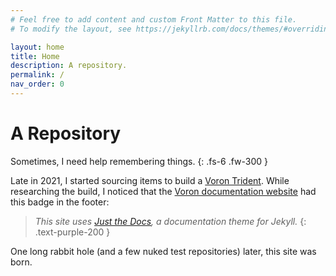 ```yaml
---
# Feel free to add content and custom Front Matter to this file.
# To modify the layout, see https://jekyllrb.com/docs/themes/#overriding-theme-defaults

layout: home
title: Home
description: A repository.
permalink: /
nav_order: 0
---
```


# A Repository

Sometimes, I need help remembering things.
{: .fs-6 .fw-300 }

Late in 2021, I started sourcing items to build a [Voron Trident](https://vorondesign.com/). While researching the build, I noticed that the [Voron documentation website](https://docs.vorondesign.com/) had this badge in the footer:

> _This site uses [Just the Docs](https://github.com/just-the-docs/just-the-docs), a documentation theme for Jekyll._
{: .text-purple-200 }

One long rabbit hole (and a few nuked test repositories) later, this site was born.

